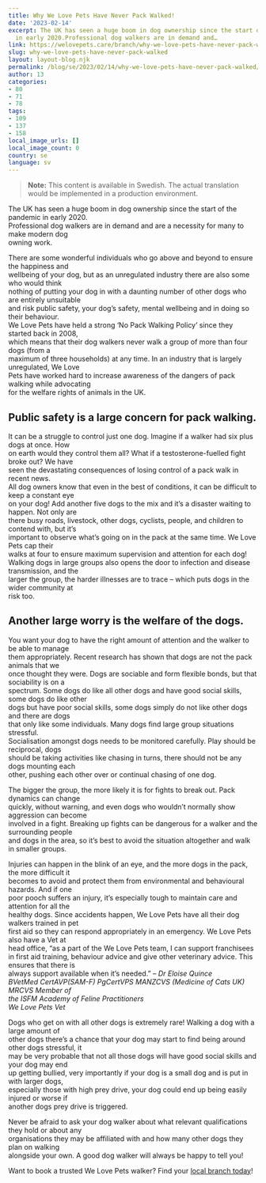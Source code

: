 ```yaml
---
title: Why We Love Pets Have Never Pack Walked!
date: '2023-02-14'
excerpt: The UK has seen a huge boom in dog ownership since the start of the pandemic
  in early 2020.Professional dog walkers are in demand and…
link: https://welovepets.care/branch/why-we-love-pets-have-never-pack-walked/
slug: why-we-love-pets-have-never-pack-walked
layout: layout-blog.njk
permalink: /blog/se/2023/02/14/why-we-love-pets-have-never-pack-walked/
author: 13
categories:
- 80
- 71
- 78
tags:
- 109
- 137
- 158
local_image_urls: []
local_image_count: 0
country: se
language: sv
---
```




> **Note:** This content is available in Swedish. The actual translation would be implemented in a production environment.

The UK has seen a huge boom in dog ownership since the start of the pandemic in early 2020.  
Professional dog walkers are in demand and are a necessity for many to make modern dog  
owning work.

There are some wonderful individuals who go above and beyond to ensure the happiness and  
wellbeing of your dog, but as an unregulated industry there are also some who would think  
nothing of putting your dog in with a daunting number of other dogs who are entirely unsuitable  
and risk public safety, your dog’s safety, mental wellbeing and in doing so their behaviour.  
We Love Pets have held a strong ‘No Pack Walking Policy’ since they started back in 2008,  
which means that their dog walkers never walk a group of more than four dogs (from a  
maximum of three households) at any time. In an industry that is largely unregulated, We Love  
Pets have worked hard to increase awareness of the dangers of pack walking while advocating  
for the welfare rights of animals in the UK.

## Public safety is a large concern for pack walking.

It can be a struggle to control just one dog. Imagine if a walker had six plus dogs at once. How  
on earth would they control them all? What if a testosterone-fuelled fight broke out? We have  
seen the devastating consequences of losing control of a pack walk in recent news.  
All dog owners know that even in the best of conditions, it can be difficult to keep a constant eye  
on your dog! Add another five dogs to the mix and it’s a disaster waiting to happen. Not only are  
there busy roads, livestock, other dogs, cyclists, people, and children to contend with, but it’s  
important to observe what’s going on in the pack at the same time. We Love Pets cap their  
walks at four to ensure maximum supervision and attention for each dog!  
Walking dogs in large groups also opens the door to infection and disease transmission, and the  
larger the group, the harder illnesses are to trace – which puts dogs in the wider community at  
risk too.

## Another large worry is the welfare of the dogs.

You want your dog to have the right amount of attention and the walker to be able to manage  
them appropriately. Recent research has shown that dogs are not the pack animals that we  
once thought they were. Dogs are sociable and form flexible bonds, but that sociability is on a  
spectrum. Some dogs do like all other dogs and have good social skills, some dogs do like other  
dogs but have poor social skills, some dogs simply do not like other dogs and there are dogs  
that only like some individuals. Many dogs find large group situations stressful.  
Socialisation amongst dogs needs to be monitored carefully. Play should be reciprocal, dogs  
should be taking activities like chasing in turns, there should not be any dogs mounting each  
other, pushing each other over or continual chasing of one dog.

The bigger the group, the more likely it is for fights to break out. Pack dynamics can change  
quickly, without warning, and even dogs who wouldn’t normally show aggression can become  
involved in a fight. Breaking up fights can be dangerous for a walker and the surrounding people  
and dogs in the area, so it’s best to avoid the situation altogether and walk in smaller groups.

Injuries can happen in the blink of an eye, and the more dogs in the pack, the more difficult it  
becomes to avoid and protect them from environmental and behavioural hazards. And if one  
poor pooch suffers an injury, it’s especially tough to maintain care and attention for all the  
healthy dogs. Since accidents happen, We Love Pets have all their dog walkers trained in pet  
first aid so they can respond appropriately in an emergency. We Love Pets also have a Vet at  
head office, “as a part of the We Love Pets team, I can support franchisees  
in first aid training, behaviour advice and give other veterinary advice. This ensures that there is  
always support available when it’s needed.” – *Dr Eloise Quince  
BVetMed CertAVP(SAM-F) PgCertVPS MANZCVS (Medicine of Cats UK) MRCVS Member of  
the ISFM Academy of Feline Practitioners  
We Love Pets Vet*

Dogs who get on with all other dogs is extremely rare! Walking a dog with a large amount of  
other dogs there’s a chance that your dog may start to find being around other dogs stressful, it  
may be very probable that not all those dogs will have good social skills and your dog may end  
up getting bullied, very importantly if your dog is a small dog and is put in with larger dogs,  
especially those with high prey drive, your dog could end up being easily injured or worse if  
another dogs prey drive is triggered.

Never be afraid to ask your dog walker about what relevant qualifications they hold or about any  
organisations they may be affiliated with and how many other dogs they plan on walking  
alongside your own. A good dog walker will always be happy to tell you!

Want to book a trusted We Love Pets walker? Find your [local branch today](https://welovepets.care/branch)!